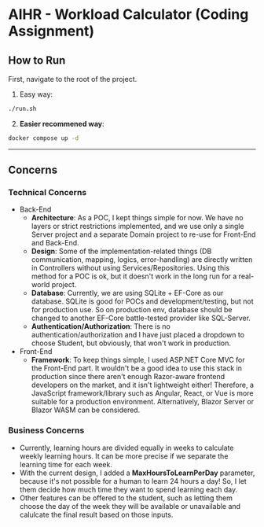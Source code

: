 # AIHR - Workload Calculator (Coding Assignment)

## How to Run
First, navigate to the root of the project.

1. Easy way:
```bash
./run.sh
```

2. **Easier recommened way**:
```bash
docker compose up -d
```

<hr/>

## Concerns
### Technical Concerns
- Back-End
  - **Architecture**: As a POC, I kept things simple for now. We have no layers or strict restrictions implemented, and we use only a single Server project and a separate Domain project to re-use for Front-End and Back-End.
  - **Design**: Some of the implementation-related things (DB communication, mapping, logics, error-handling) are directly written in Controllers without using Services/Repositories. Using this method for a POC is ok, but it doesn't work in the long run for a real-world project.  
  - **Database**: Currently, we are using SQLite + EF-Core as our database. SQLite is good for POCs and development/testing, but not for production use. So on production env, database should be changed to another EF-Core battle-tested provider like SQL-Server.
  - **Authentication/Authorization**: There is no authentication/authorization and I have just placed a dropdown to choose Student, but obviously, that won't work in production.
- Front-End
  - **Framework**: To keep things simple, I used ASP.NET Core MVC for the Front-End part. It wouldn't be a good idea to use this stack in production since there aren't enough Razor-aware frontend developers on the market, and it isn't lightweight either! Therefore, a JavaScript framework/library such as Angular, React, or Vue is more suitable for a production environment. Alternatively, Blazor Server or Blazor WASM can be considered.

### Business Concerns
- Currently, learning hours are divided equally in weeks to calculate weekly learning hours. It can be more precise if we separate the learning time for each week.
- With the current design, I added a **MaxHoursToLearnPerDay** parameter, because it's not possible for a human to learn 24 hours a day! So, I let them decide how much time they want to spend learning each day.
- Other features can be offered to the student, such as letting them choose the day of the week they will be available or unavailable and calulcate the final result based on those inputs.
